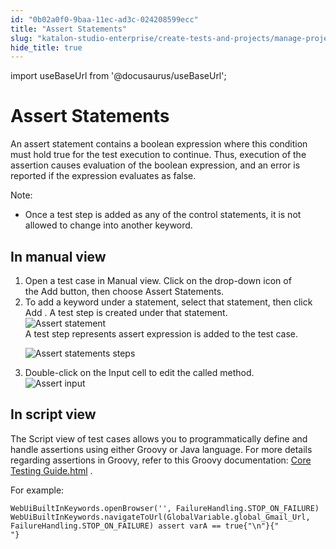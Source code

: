 ```yaml
---
id: "0b02a0f0-9baa-11ec-ad3c-024208599ecc"
title: "Assert Statements"
slug: "katalon-studio-enterprise/create-tests-and-projects/manage-projects/statements/assert-statements"
hide_title: true
---
```

import useBaseUrl from '@docusaurus/useBaseUrl';


# <a id="concept-3702" class="anchor_top_offset"/><a id="ariaid-title1" class="anchor_top_offset"/>Assert Statements 

<p xmlns="http://www.w3.org/1999/xhtml" className="p">An assert statement contains a boolean expression where this&nbsp;condition must hold true for the test execution to continue. Thus, execution of the assertion causes evaluation of the boolean expression, and an error is reported if the expression evaluates as false.</p> 
<div xmlns="http://www.w3.org/1999/xhtml" className="p"><div className="note note note_note"><span className="note__title">Note:</span> <ul className="ul"><li className="li"><p className="p">Once a test step is added as any of the control statements, it is not allowed to change into another keyword.</p></li></ul></div></div>

## <a id="task-0" class="anchor_top_offset"/>In manual view

<ol xmlns="http://www.w3.org/1999/xhtml" className="ol steps"><li className="li step stepexpand"><span className="ph cmd">Open a test case in&nbsp;<span className="ph uicontrol">Manual</span>&nbsp;view. Click on the drop-down icon of the&nbsp;<span className="ph uicontrol">Add</span>&nbsp;button, then choose <span className="ph uicontrol">Assert Statements</span>.</span></li><li className="li step stepexpand"><span className="ph cmd">To add a keyword under a statement, select that statement, then click <span className="ph uicontrol">Add</span> . A test step is created under that statement.</span><div className="itemgroup info"><img className="image" width={300} src={useBaseUrl("/2e321690-9dc7-11ec-ad3c-024208599ecc.png")} alt="Assert statement" /></div><div className="itemgroup stepresult">A test step represents assert expression is added to the test case.<p className="p"><img className="image" src={useBaseUrl("/01d86d90-9de7-11ec-ad3c-024208599ecc.png")} alt="Assert statements steps" /></p></div></li><li className="li step stepexpand"><span className="ph cmd">Double-click on the <span className="ph uicontrol">Input</span> cell to edit the called method.</span><div className="itemgroup info"><img className="image" width={600} src={useBaseUrl("/2e4b43e0-9dc7-11ec-ad3c-024208599ecc.png")} alt="Assert input" /></div></li></ol> 

## <a id="concept-8982" class="anchor_top_offset"/>In script view

                        
<p xmlns="http://www.w3.org/1999/xhtml" className="p"> The <span className="ph uicontrol">Script</span> view of test cases allows you to programmatically define and handle assertions using either Groovy or Java language. For more details regarding assertions in Groovy, refer to this Groovy documentation: <a className="xref j-external-link" href="http://docs.groovy-lang.org/docs/latest/html/documentation/core-testing-guide.html" target="_blank">Core Testing Guide.html</a> . </p> 
            
<p xmlns="http://www.w3.org/1999/xhtml" className="p">For example:</p> 
            
<pre xmlns="http://www.w3.org/1999/xhtml" className="pre codeblock"><code>WebUiBuiltInKeywords.openBrowser('', FailureHandling.STOP_ON_FAILURE) WebUiBuiltInKeywords.navigateToUrl(GlobalVariable.global_Gmail_Url, FailureHandling.STOP_ON_FAILURE) assert varA == true{"\n"}{"            "}</code></pre> 
        
